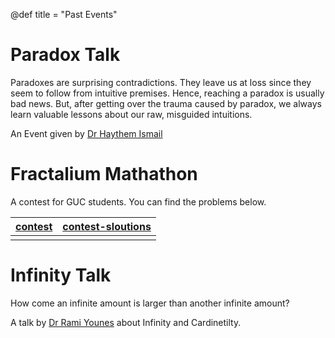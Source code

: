 @def title = "Past Events"

# Paradox Talk

Paradoxes are surprising contradictions. They leave us at loss since they seem to follow from intuitive premises. Hence, reaching a paradox is usually bad news. But, after getting over the trauma caused by paradox, we always learn valuable lessons about our raw, misguided intuitions. 

An Event given by [Dr Haythem Ismail](https://www.linkedin.com/in/haythem-ismail-37542a16?originalSubdomain=eg)


# Fractalium Mathathon 

A contest for GUC students.
You can find the problems below.

| [contest](../assets/contest.pdf) | [contest-sloutions](../assets/contest-slo.pdf) |
| ---------------| ---------- |
| | | 

# Infinity Talk 

How come an infinite amount is larger than another infinite amount?

A talk by [Dr Rami Younes](https://www.linkedin.com/in/ramiuness/?originalSubdomain=fr) about Infinity and Cardinetilty.
